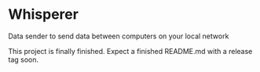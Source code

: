 # Whisperer
Data sender to send data between computers on your local network

This project is finally finished. Expect a finished README.md with a release tag soon.